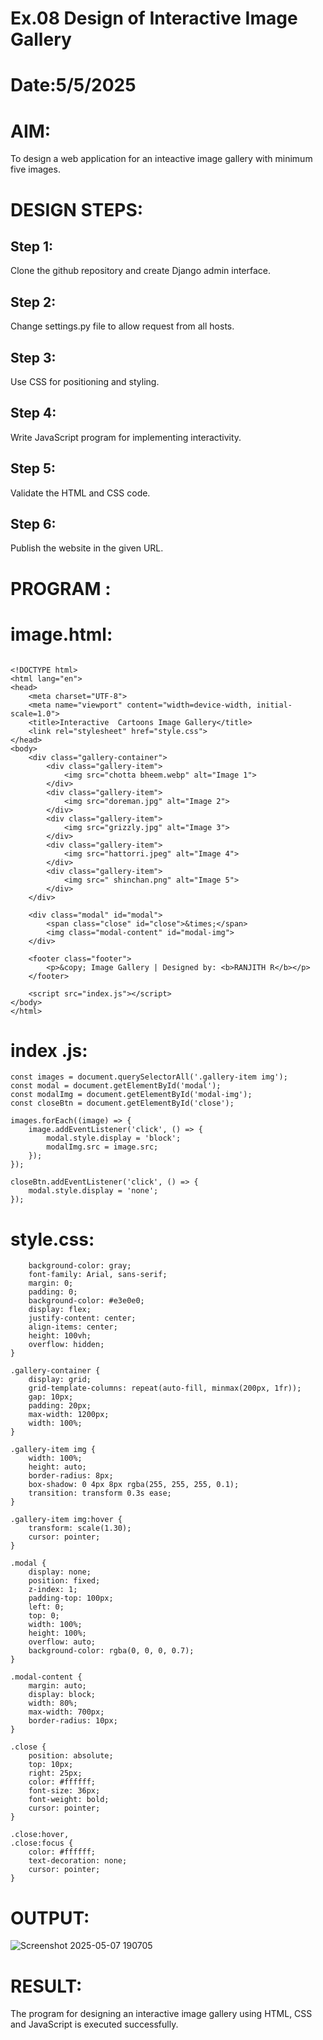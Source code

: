 # Ex.08 Design of Interactive Image Gallery
# Date:5/5/2025
# AIM:
To design a web application for an inteactive image gallery with minimum five images.

# DESIGN STEPS:
## Step 1:
Clone the github repository and create Django admin interface.

## Step 2:
Change settings.py file to allow request from all hosts.

## Step 3:
Use CSS for positioning and styling.

## Step 4:
Write JavaScript program for implementing interactivity.

## Step 5:
Validate the HTML and CSS code.

## Step 6:
Publish the website in the given URL.

# PROGRAM :
# image.html:
```

<!DOCTYPE html>
<html lang="en">
<head>
    <meta charset="UTF-8">
    <meta name="viewport" content="width=device-width, initial-scale=1.0">
    <title>Interactive  Cartoons Image Gallery</title>
    <link rel="stylesheet" href="style.css">
</head>
<body>
    <div class="gallery-container">
        <div class="gallery-item">
            <img src="chotta bheem.webp" alt="Image 1">
        </div>
        <div class="gallery-item">
            <img src="doreman.jpg" alt="Image 2">
        </div>
        <div class="gallery-item">
            <img src="grizzly.jpg" alt="Image 3">
        </div>
        <div class="gallery-item">
            <img src="hattorri.jpeg" alt="Image 4">
        </div>
        <div class="gallery-item">
            <img src=" shinchan.png" alt="Image 5">
        </div>
    </div>

    <div class="modal" id="modal">
        <span class="close" id="close">&times;</span>
        <img class="modal-content" id="modal-img">
    </div>
    
    <footer class="footer">
        <p>&copy; Image Gallery | Designed by: <b>RANJITH R</b></p>
    </footer>
       
    <script src="index.js"></script>
</body>
</html>
```
# index .js:
```
const images = document.querySelectorAll('.gallery-item img');
const modal = document.getElementById('modal');
const modalImg = document.getElementById('modal-img');
const closeBtn = document.getElementById('close');

images.forEach((image) => {
    image.addEventListener('click', () => {
        modal.style.display = 'block';
        modalImg.src = image.src; 
    });
});

closeBtn.addEventListener('click', () => {
    modal.style.display = 'none';
});
```
# style.css:
```body {position: absolute;
    background-color: gray;
    font-family: Arial, sans-serif;
    margin: 0;
    padding: 0;
    background-color: #e3e0e0;
    display: flex;
    justify-content: center;
    align-items: center;
    height: 100vh;
    overflow: hidden;
}

.gallery-container {
    display: grid;
    grid-template-columns: repeat(auto-fill, minmax(200px, 1fr));
    gap: 10px;
    padding: 20px;
    max-width: 1200px;
    width: 100%;
}

.gallery-item img {
    width: 100%;
    height: auto;
    border-radius: 8px;
    box-shadow: 0 4px 8px rgba(255, 255, 255, 0.1);
    transition: transform 0.3s ease;
}

.gallery-item img:hover {
    transform: scale(1.30);
    cursor: pointer;
}

.modal {
    display: none;
    position: fixed;
    z-index: 1;
    padding-top: 100px;
    left: 0;
    top: 0;
    width: 100%;
    height: 100%;
    overflow: auto;
    background-color: rgba(0, 0, 0, 0.7);
}

.modal-content {
    margin: auto;
    display: block;
    width: 80%;
    max-width: 700px;
    border-radius: 10px;
}

.close {
    position: absolute;
    top: 10px;
    right: 25px;
    color: #ffffff;
    font-size: 36px;
    font-weight: bold;
    cursor: pointer;
}

.close:hover,
.close:focus {
    color: #ffffff;
    text-decoration: none;
    cursor: pointer;
}
```
# OUTPUT:
![Screenshot 2025-05-07 190705](https://github.com/user-attachments/assets/4e8cdb39-2c49-4850-9aa8-b493fbd0b36d)

# RESULT:
The program for designing an interactive image gallery using HTML, CSS and JavaScript is executed successfully.
